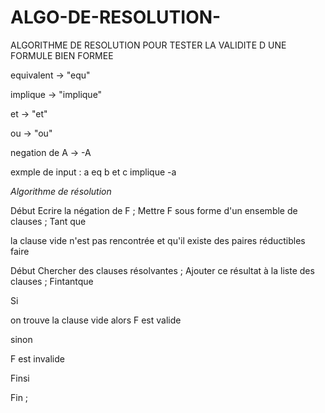 # ALGO-DE-RESOLUTION-
ALGORITHME DE RESOLUTION POUR TESTER LA VALIDITE D UNE FORMULE BIEN FORMEE


equivalent -> "equ"

implique -> "implique"

et -> "et"

ou  -> "ou"

negation de A -> -A

exmple de input : a eq b et c implique -a

*Algorithme de résolution*

Début
Ecrire la négation de F ;
Mettre F sous forme d'un ensemble de clauses ;
Tant que

la clause vide n'est pas rencontrée et qu'il
existe des paires réductibles faire

Début
Chercher des clauses résolvantes ;
Ajouter ce résultat à la liste des clauses ;
Fintantque

Si

on trouve la clause vide alors F est valide

sinon

F est invalide

Finsi

Fin ;

